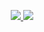 <div align="center">

<a href="https://github.com/jstrieb/github-stats">
  
![](https://q-er.github.io/github-stats/overview.svg)
![](https://q-er.github.io/github-stats/languages.svg)

</a>

</div>


<!--
**Q-er/Q-er** is a ✨ _special_ ✨ repository because its `README.md` (this file) appears on your GitHub profile.

Here are some ideas to get you started:

- 🔭 I’m currently working on ...
- 🌱 I’m currently learning ...
- 👯 I’m looking to collaborate on ...
- 🤔 I’m looking for help with ...
- 💬 Ask me about ...
- 📫 How to reach me: ...
- 😄 Pronouns: ...
- ⚡ Fun fact: ...
-->
